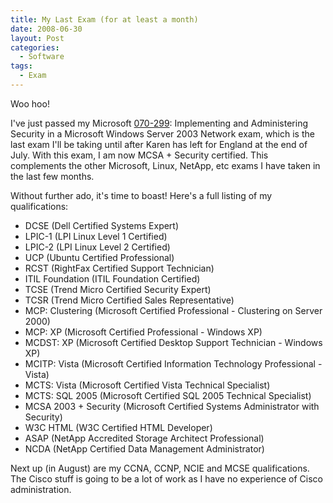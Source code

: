 ```yaml
---
title: My Last Exam (for at least a month)
date: 2008-06-30
layout: Post
categories:
  - Software
tags:
  - Exam
---
```


Woo hoo!

I've just passed my Microsoft [070-299](http://www.microsoft.com/learning/en/us/exams/70-299.mspx): Implementing and Administering Security in a Microsoft Windows Server 2003 Network exam, which is the last exam I'll be taking until after Karen has left for England at the end of July. With this exam, I am now MCSA + Security certified. This complements the other Microsoft, Linux, NetApp, etc exams I have taken in the last few months.

<!-- more -->

Without further ado, it's time to boast! Here's a full listing of my qualifications:

- DCSE (Dell Certified Systems Expert)
- LPIC-1 (LPI Linux Level 1 Certified)
- LPIC-2 (LPI Linux Level 2 Certified)
- UCP (Ubuntu Certified Professional)
- RCST (RightFax Certified Support Technician)
- ITIL Foundation (ITIL Foundation Certified)
- TCSE (Trend Micro Certified Security Expert)
- TCSR (Trend Micro Certified Sales Representative)
- MCP: Clustering (Microsoft Certified Professional - Clustering on Server 2000)
- MCP: XP (Microsoft Certified Professional - Windows XP)
- MCDST: XP (Microsoft Certified Desktop Support Technician - Windows XP)
- MCITP: Vista (Microsoft Certified Information Technology Professional - Vista)
- MCTS: Vista (Microsoft Certified Vista Technical Specialist)
- MCTS: SQL 2005 (Microsoft Certified SQL 2005 Technical Specialist)
- MCSA 2003 + Security (Microsoft Certified Systems Administrator with Security)
- W3C HTML (W3C Certified HTML Developer)
- ASAP (NetApp Accredited Storage Architect Professional)
- NCDA (NetApp Certified Data Management Administrator)

Next up (in August) are my CCNA, CCNP, NCIE and MCSE qualifications. The Cisco stuff is going to be a lot of work as I have no experience of Cisco administration.
